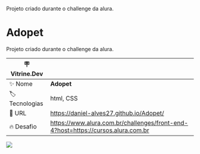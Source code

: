 Projeto criado durante o challenge da alura.

# Adopet

Projeto criado durante o challenge da alura.

| :placard: Vitrine.Dev |     |
| -------------  | --- |
| :sparkles: Nome        | **Adopet**
| :label: Tecnologias | html, CSS
| :rocket: URL         | https://daniel-alves27.github.io/Adopet/
| :fire: Desafio     | https://www.alura.com.br/challenges/front-end-4?host=https://cursos.alura.com.br


![](https://i.imgur.com/xDq6Phy.png)
